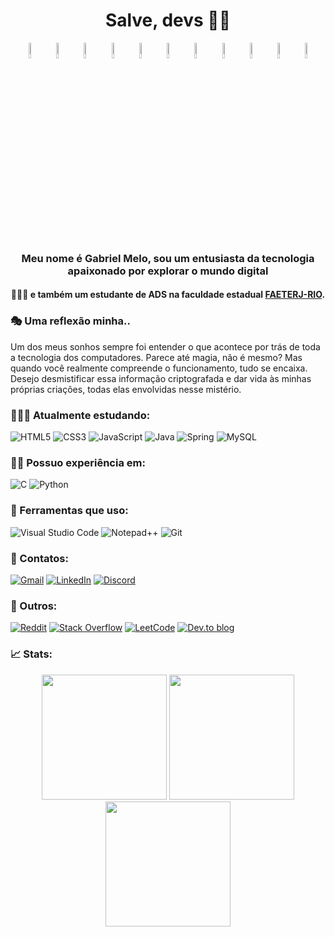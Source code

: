<div align="center">
  <h1>Salve, devs 👋🏻</h1>
  <img height=8% width=8% src="https://github.com/Cianeto/Cianeto/assets/97137926/45dd2041-10fd-4943-966c-3f801d2ffaa8"/>
  <img height=8% width=8% src="https://github.com/Cianeto/Cianeto/assets/97137926/45dd2041-10fd-4943-966c-3f801d2ffaa8"/>
  <img height=8% width=8% src="https://github.com/Cianeto/Cianeto/assets/97137926/45dd2041-10fd-4943-966c-3f801d2ffaa8"/>
  <img height=8% width=8% src="https://github.com/Cianeto/Cianeto/assets/97137926/45dd2041-10fd-4943-966c-3f801d2ffaa8"/>
  <img height=8% width=8% src="https://github.com/Cianeto/Cianeto/assets/97137926/45dd2041-10fd-4943-966c-3f801d2ffaa8"/>
  <img height=8% width=8% src="https://github.com/Cianeto/Cianeto/assets/97137926/45dd2041-10fd-4943-966c-3f801d2ffaa8"/>
  <img height=8% width=8% src="https://github.com/Cianeto/Cianeto/assets/97137926/45dd2041-10fd-4943-966c-3f801d2ffaa8"/>
  <img height=8% width=8% src="https://github.com/Cianeto/Cianeto/assets/97137926/45dd2041-10fd-4943-966c-3f801d2ffaa8"/>
  <img height=8% width=8% src="https://github.com/Cianeto/Cianeto/assets/97137926/45dd2041-10fd-4943-966c-3f801d2ffaa8"/>
  <img height=8% width=8% src="https://github.com/Cianeto/Cianeto/assets/97137926/45dd2041-10fd-4943-966c-3f801d2ffaa8"/>
  <img height=8% width=8% src="https://github.com/Cianeto/Cianeto/assets/97137926/45dd2041-10fd-4943-966c-3f801d2ffaa8"/>
  <h3>Meu nome é Gabriel Melo, sou um entusiasta da tecnologia apaixonado por explorar o mundo digital</h3>
  <h4>👨🏻‍🎓 e também um estudante de ADS na faculdade estadual <a href="https://www.faeterj-rio.edu.br/">FAETERJ-RIO</a>.</h4>
</div>

### 🎭 Uma reflexão minha..
Um dos meus sonhos sempre foi entender o que acontece por trás de toda a tecnologia dos computadores. Parece até magia, não é mesmo? Mas quando você realmente compreende o funcionamento, tudo se encaixa. Desejo desmistificar essa informação criptografada e dar vida às minhas próprias criações, todas elas envolvidas nesse mistério.

### 👨🏻‍💻 Atualmente estudando:
![HTML5](https://img.shields.io/badge/html5-%23E34F26.svg?style=for-the-badge&logo=html5&logoColor=white) ![CSS3](https://img.shields.io/badge/css3-%231572B6.svg?style=for-the-badge&logo=css3&logoColor=white) ![JavaScript](https://img.shields.io/badge/javascript-%23323330.svg?style=for-the-badge&logo=javascript&logoColor=%23F7DF1E) ![Java](https://img.shields.io/badge/java-%23ED8B00.svg?style=for-the-badge&logo=openjdk&logoColor=white) ![Spring](https://img.shields.io/badge/spring-%236DB33F.svg?style=for-the-badge&logo=spring&logoColor=white) ![MySQL](https://img.shields.io/badge/mysql-4479A1.svg?style=for-the-badge&logo=mysql&logoColor=white)

### 🧙🏻 Possuo experiência em:
![C](https://img.shields.io/badge/c-%2300599C.svg?style=for-the-badge&logo=c&logoColor=white) ![Python](https://img.shields.io/badge/python-3670A0?style=for-the-badge&logo=python&logoColor=ffdd54)

### 🔨 Ferramentas que uso:
![Visual Studio Code](https://img.shields.io/badge/Visual%20Studio%20Code-0078d7.svg?style=for-the-badge&logo=visual-studio-code&logoColor=white) ![Notepad++](https://img.shields.io/badge/Notepad++-90E59A.svg?style=for-the-badge&logo=notepad%2b%2b&logoColor=black) ![Git](https://img.shields.io/badge/git-%23F05033.svg?style=for-the-badge&logo=git&logoColor=white)

### 🔎 Contatos:
[![Gmail](https://img.shields.io/badge/Gmail-D14836?style=for-the-badge&logo=gmail&logoColor=white)](https://mail.google.com/mail/?view=cm&fs=1&to=gbdopu02@gmail.com) [![LinkedIn](https://img.shields.io/badge/linkedin-%230077B5.svg?style=for-the-badge&logo=linkedin&logoColor=white)](https://www.linkedin.com/in/gabriel-melo-ba41b21a3/) [![Discord](https://img.shields.io/badge/Discord-%235865F2.svg?style=for-the-badge&logo=discord&logoColor=white)](https://discord.com/users/458829461476081664/)

### 🗿 Outros:
[![Reddit](https://img.shields.io/badge/Reddit-%23FF4500.svg?style=for-the-badge&logo=Reddit&logoColor=white)](https://www.reddit.com/user/Shianeto/) [![Stack Overflow](https://img.shields.io/badge/-Stackoverflow-FE7A16?style=for-the-badge&logo=stack-overflow&logoColor=white)](https://stackoverflow.com/users/25422378/shyanide) [![LeetCode](https://img.shields.io/badge/LeetCode-000000?style=for-the-badge&logo=LeetCode&logoColor=#d16c06)](https://leetcode.com/u/cianeto/) [![Dev.to blog](https://img.shields.io/badge/dev.to-0A0A0A?style=for-the-badge&logo=dev.to&logoColor=white)](https://dev.to/shyanide)

### 📈 Stats:
<div align="center">
  <img height=199.94 src="https://streak-stats.demolab.com/?user=Cianeto&theme=radical"/>
  <img height=200 src="https://github-readme-stats.vercel.app/api/top-langs/?username=Cianeto&layout=compact&theme=radical&langs_count=20"/>
  <img height=200 src="https://github-readme-stats.vercel.app/api?username=Cianeto&show_icons=true&theme=radical"/>
</div>
